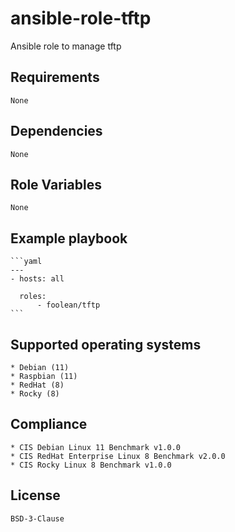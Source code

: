 # ansible-role-tftp

Ansible role to manage tftp


## Requirements

    None


## Dependencies

    None


## Role Variables

    None


## Example playbook

    ```yaml
    ---
    - hosts: all

      roles:
          - foolean/tftp
    ```


## Supported operating systems

    * Debian (11)
    * Raspbian (11)
    * RedHat (8)
    * Rocky (8)


## Compliance

    * CIS Debian Linux 11 Benchmark v1.0.0
    * CIS RedHat Enterprise Linux 8 Benchmark v2.0.0
    * CIS Rocky Linux 8 Benchmark v1.0.0


## License

    BSD-3-Clause
